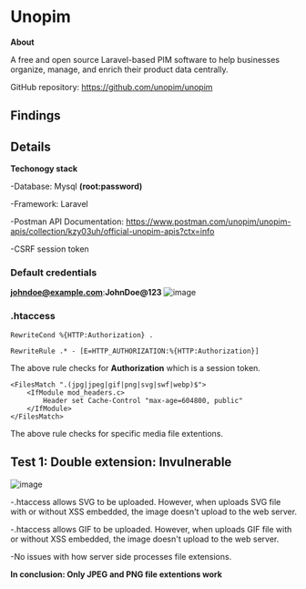 <h1>Unopim</h1>

**About**

A free and open source Laravel-based PIM software to help businesses organize, manage, and enrich their product data centrally.

GitHub repository: https://github.com/unopim/unopim

<h2>Findings</h2>

<h2>Details</h2>

**Techonogy stack**

-Database: Mysql **(root:password)**

-Framework: Laravel

-Postman API Documentation: https://www.postman.com/unopim/unopim-apis/collection/kzy03uh/official-unopim-apis?ctx=info

-CSRF session token

<h3>Default credentials</h3>

**johndoe@example.com**:**JohnDoe@123**
![image](https://github.com/user-attachments/assets/88a81be9-06dd-4a27-9589-c1f332265f72)


<h3>.htaccess</h3>

```
RewriteCond %{HTTP:Authorization} .

RewriteRule .* - [E=HTTP_AUTHORIZATION:%{HTTP:Authorization}]
```

The above rule checks for **Authorization** which is a session token.


```
<FilesMatch ".(jpg|jpeg|gif|png|svg|swf|webp)$">
    <IfModule mod_headers.c>
        Header set Cache-Control "max-age=604800, public"
    </IfModule>
</FilesMatch>
```

The above rule checks for specific media file extentions.

<h2>Test 1: Double extension: Invulnerable</h2> 

![image](https://github.com/user-attachments/assets/b2cc70b2-6911-431d-b5ed-7f9c36835d82)

-.htaccess allows SVG to be uploaded. However, when uploads SVG file with or without XSS embedded, the image doesn't upload to the web server.

-.htaccess allows GIF to be uploaded. However, when uploads GIF file with or without XSS embedded, the image doesn't upload to the web server.

-No issues with how server side processes file extensions.

**In conclusion: Only JPEG and PNG file extentions work**









